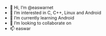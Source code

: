 - 👋 Hi, I’m @easwarnet
- 👀 I’m interested in C, C++, Linux and Android
- 🌱 I’m currently learning Android
- 💞️ I’m looking to collaborate on 
- 📫 easwar

<!---
easwarnet/easwarnet is a ✨ special ✨ repository because its `README.md` (this file) appears on your GitHub profile.
You can click the Preview link to take a look at your changes.
--->
